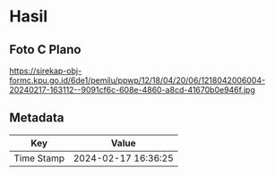 # Hasil

## Foto C Plano

https://sirekap-obj-formc.kpu.go.id/6de1/pemilu/ppwp/12/18/04/20/06/1218042006004-20240217-163112--9091cf6c-608e-4860-a8cd-41670b0e946f.jpg


## Metadata

| Key        | Value               |
| ---------- | ------------------- |
| Time Stamp | 2024-02-17 16:36:25 |




